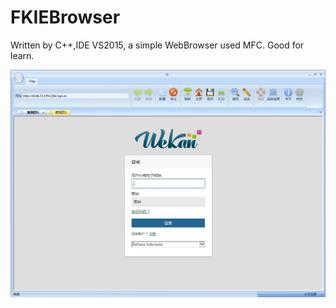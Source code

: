 # FKIEBrowser
Written by C++,IDE VS2015, a simple WebBrowser used MFC. Good for learn.

![image](https://github.com/duzhi5368/FKIEBrowser/blob/master/ScreenShot.jpg)
